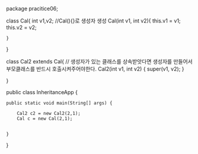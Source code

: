 package pracitice06;

class Cal{
	int v1,v2;
	//Cal(){}로 생성자 생성
	Cal(int v1, int v2){
		this.v1 = v1; this.v2 = v2;
		
	}
	
}

class Cal2 extends Cal{
	// 생성자가 있는 클래스를 상속받앗다면 생성자를 만들어서 부모클래스를 반드시 호출시켜주어야한다.
	Cal2(int v1, int v2) {
		super(v1, v2);
	}
	
	
	
}



public class InheritanceApp {

	public static void main(String[] args) {

		Cal2 c2 = new Cal2(2,1);
		Cal c = new Cal(2,1);
		
	
	}

}
